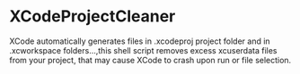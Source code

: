 # XCodeProjectCleaner
XCode automatically generates files in .xcodeproj project folder and in .xcworkspace folders...,this shell script removes excess xcuserdata files from your project, that may cause XCode to crash upon run or file selection.
